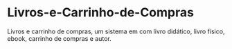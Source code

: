 # Livros-e-Carrinho-de-Compras
Livros e carrinho de compras, um sistema em com livro didático, livro físico, ebook, carrinho de compras e autor.
